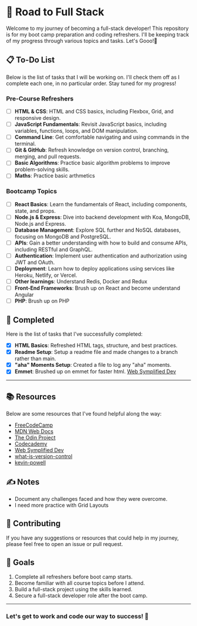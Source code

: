 # 🚀 Road to Full Stack

Welcome to my journey of becoming a full-stack developer! This repository is for my boot camp preparation and coding refreshers. I'll be keeping track of my progress through various topics and tasks. Let's Gooo!🥴

## 📋 To-Do List

Below is the list of tasks that I will be working on. I'll check them off as I complete each one, in no particular order. Stay tuned for my progress!

### Pre-Course Refreshers

- [ ] **HTML & CSS**: HTML and CSS basics, including Flexbox, Grid, and responsive design.
- [ ] **JavaScript Fundamentals**: Revisit JavaScript basics, including variables, functions, loops, and DOM manipulation.
- [ ] **Command Line**: Get comfortable navigating and using commands in the terminal.
- [ ] **Git & GitHub**: Refresh knowledge on version control, branching, merging, and pull requests.
- [ ] **Basic Algorithms**: Practice basic algorithm problems to improve problem-solving skills.
- [ ] **Maths**: Practice basic arthmetics

### Bootcamp Topics

- [ ] **React Basics**: Learn the fundamentals of React, including components, state, and props.
- [ ] **Node.js & Express**: Dive into backend development with Koa, MongoDB, Node.js and Express.
- [ ] **Database Management**: Explore SQL further and NoSQL databases, focusing on MongoDB and PostgreSQL.
- [ ] **APIs**: Gain a better understanding with how to build and consume APIs, including RESTful and GraphQL.
- [ ] **Authentication**: Implement user authentication and authorization using JWT and OAuth.
- [ ] **Deployment**: Learn how to deploy applications using services like Heroku, Netlify, or Vercel.
- [ ] **Other learnings**: Understand Redis, Docker and Redux
- [ ] **Front-End Frameworks**: Brush up on React and become understand Angular
- [ ] **PHP**: Brush up on PHP

## 🌟 Completed

Here is the list of tasks that I've successfully completed:

- [x] **HTML Basics**: Refreshed HTML tags, structure, and best practices.
- [x] **Readme Setup**: Setup a readme file and made changes to a branch rather than main.
- [x] **"aha" Moments Setup**: Created a file to log any "aha" moments.
- [x] **Emmet**: Brushed up on emmet for faster html. [Web Symplified Dev](https://www.youtube.com/watch?v=V8vizNQKtx0&t=260s)

---

## 📚 Resources

Below are some resources that I've found helpful along the way:

- [FreeCodeCamp](https://www.freecodecamp.org/)
- [MDN Web Docs](https://developer.mozilla.org/)
- [The Odin Project](https://www.theodinproject.com/)
- [Codecademy](https://www.codecademy.com/)
- [Web Symplified Dev](https://www.youtube.com/watch?v=V8vizNQKtx0&t=260s)
- [what-is-version-control](https://github.com/resources/articles/software-development/what-is-version-control)
- [kevin-powell](https://courses.kevinpowell.co/view/courses/conquering-responsive-layouts)

## ✍️ Notes

- Document any challenges faced and how they were overcome.
- I need more practice with Grid Layouts

## 🤝 Contributing

If you have any suggestions or resources that could help in my journey, please feel free to open an issue or pull request.

## 🥅 Goals

1. Complete all refreshers before boot camp starts.
2. Become familiar with all course topics before I attend.
3. Build a full-stack project using the skills learned.
4. Secure a full-stack developer role after the boot camp.

---

### Let's get to work and code our way to success! 🚀
